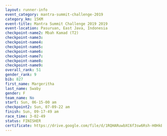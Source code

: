 ```yaml
---
layout: runner-info 
event_category: mantra-summit-challenge-2019 
category_km: 15KM 
event-title: Mantra Summit Challenge 2019 2019 
event-location: Pasuruan, East Java, Indonesia 
checkpoint-name2: Mbah Kamad (T2) 
checkpoint-name3: 
checkpoint-name4: 
checkpoint-name5: 
checkpoint-name6: 
checkpoint-name7: 
checkpoint-name8: 
checkpoint-name9: 
overall_rank: 51
gender_rank: 9
bib: 827
first_name: Margeritha
last_name: Swaby
gender: F
team_name: No
start: Sun, 06-15-00 am
checkpoint2: Sun, 07-09-22 am
finish: Sun, 09-17-49 am
race_time: 3-02-49
status: FINISHER
certificate: https://drive.google.com/file/d/1RQHARuwbXC6f3sw6Rsh-H0HkBqkT7AEr/view?usp=sharing
---
```

